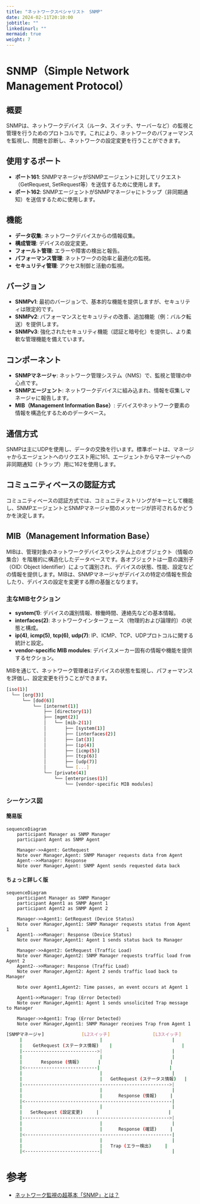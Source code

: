 ```yaml
---
title: "ネットワークスペシャリスト　SNMP"
date: 2024-02-11T20:10:00
jobtitle: ""
linkedinurl: ""
mermaid: true
weight: 7
---
```



# SNMP（Simple Network Management Protocol）

## 概要

SNMPは、ネットワークデバイス（ルータ、スイッチ、サーバーなど）の監視と管理を行うためのプロトコルです。これにより、ネットワークのパフォーマンスを監視し、問題を診断し、ネットワークの設定変更を行うことができます。

## 使用するポート

- **ポート161**: SNMPマネージャがSNMPエージェントに対してリクエスト（GetRequest, SetRequest等）を送信するために使用します。
- **ポート162**: SNMPエージェントがSNMPマネージャにトラップ（非同期通知）を送信するために使用します。

## 機能

- **データ収集**: ネットワークデバイスからの情報収集。
- **構成管理**: デバイスの設定変更。
- **フォールト管理**: エラーや障害の検出と報告。
- **パフォーマンス管理**: ネットワークの効率と最適化の監視。
- **セキュリティ管理**: アクセス制御と活動の監視。

## バージョン

- **SNMPv1**: 最初のバージョンで、基本的な機能を提供しますが、セキュリティは限定的です。
- **SNMPv2**: パフォーマンスとセキュリティの改善、追加機能（例：バルク転送）を提供します。
- **SNMPv3**: 強化されたセキュリティ機能（認証と暗号化）を提供し、より柔軟な管理機能を備えています。

## コンポーネント

- **SNMPマネージャ**: ネットワーク管理システム（NMS）で、監視と管理の中心点です。
- **SNMPエージェント**: ネットワークデバイスに組み込まれ、情報を収集しマネージャに報告します。
- **MIB（Management Information Base）**: デバイスやネットワーク要素の情報を構造化するためのデータベース。

## 通信方式

SNMPは主にUDPを使用し、データの交換を行います。標準ポートは、マネージャからエージェントへのリクエスト用に161、エージェントからマネージャへの非同期通知（トラップ）用に162を使用します。

## コミュニティベースの認証方式

コミュニティベースの認証方式では、コミュニティストリングがキーとして機能し、SNMPエージェントとSNMPマネージャ間のメッセージが許可されるかどうかを決定します。

## MIB（Management Information Base）

MIBは、管理対象のネットワークデバイスやシステム上のオブジェクト（情報の集合）を階層的に構造化したデータベースです。各オブジェクトは一意の識別子（OID: Object Identifier）によって識別され、デバイスの状態、性能、設定などの情報を提供します。MIBは、SNMPマネージャがデバイスの特定の情報を照会したり、デバイスの設定を変更する際の基盤となります。

### 主なMIBセクション

- **system(1)**: デバイスの識別情報、稼働時間、連絡先などの基本情報。
- **interfaces(2)**: ネットワークインターフェース（物理的および論理的）の状態と構成。
- **ip(4)**, **icmp(5)**, **tcp(6)**, **udp(7)**: IP、ICMP、TCP、UDPプロトコルに関する統計と設定。
- **vendor-specific MIB modules**: デバイスメーカー固有の情報や機能を提供するセクション。

MIBを通じて、ネットワーク管理者はデバイスの状態を監視し、パフォーマンスを評価し、設定変更を行うことができます。

```bash
[iso(1)]
  └── [org(3)]
      └── [dod(6)]
          └── [internet(1)]
              ├── [directory(1)]
              ├── [mgmt(2)]
              │   └── [mib-2(1)]
              │       ├── [system(1)]
              │       ├── [interfaces(2)]
              │       ├── [at(3)]
              │       ├── [ip(4)]
              │       ├── [icmp(5)]
              │       ├── [tcp(6)]
              │       ├── [udp(7)]
              │       └── [...]
              └── [private(4)]
                  └── [enterprises(1)]
                      └── [vendor-specific MIB modules]
```

### シーケンス図

#### 簡易版

```mermaid
sequenceDiagram
    participant Manager as SNMP Manager
    participant Agent as SNMP Agent

    Manager->>Agent: GetRequest
    Note over Manager,Agent: SNMP Manager requests data from Agent
    Agent-->>Manager: Response
    Note over Manager,Agent: SNMP Agent sends requested data back
```

#### ちょっと詳しく版

```mermaid
sequenceDiagram
    participant Manager as SNMP Manager
    participant Agent1 as SNMP Agent 1
    participant Agent2 as SNMP Agent 2

    Manager->>Agent1: GetRequest (Device Status)
    Note over Manager,Agent1: SNMP Manager requests status from Agent 1
    Agent1-->>Manager: Response (Device Status)
    Note over Manager,Agent1: Agent 1 sends status back to Manager

    Manager->>Agent2: GetRequest (Traffic Load)
    Note over Manager,Agent2: SNMP Manager requests traffic load from Agent 2
    Agent2-->>Manager: Response (Traffic Load)
    Note over Manager,Agent2: Agent 2 sends traffic load back to Manager

    Note over Agent1,Agent2: Time passes, an event occurs at Agent 1

    Agent1->>Manager: Trap (Error Detected)
    Note over Manager,Agent1: Agent 1 sends unsolicited Trap message to Manager

    Manager->>Agent1: Trap (Error Detected)
    Note over Manager,Agent1: SNMP Manager receives Trap from Agent 1

```

```bash
[SNMPマネージャ]              [L2スイッチ]                [L3スイッチ]
     |                             |                          |
     |    GetRequest (ステータス情報)    |                          |
     |---------------------------->|                          |
     |                             |                          |
     |       Response (情報)       |                          |
     |<---------------------------|                          |
     |                             |                          |
     |                             |   GetRequest (ステータス情報)   |
     |------------------------------------------------------->|
     |                             |                          |
     |                             |      Response (情報)     |
     |<-------------------------------------------------------|
     |                             |                          |
     |   SetRequest (設定変更)     |                          |
     |------------------------------------------------------->|
     |                             |                          |
     |                             |      Response (確認)     |
     |<-------------------------------------------------------|
     |                             |                          |
     |                             |   Trap (エラー検出)     |
     |<----------------------------|                          |


```

# 参考

- [ネットワーク監視の超基本「SNMP」とは？](https://blogs.manageengine.jp/itom_what_is_snmp/)
